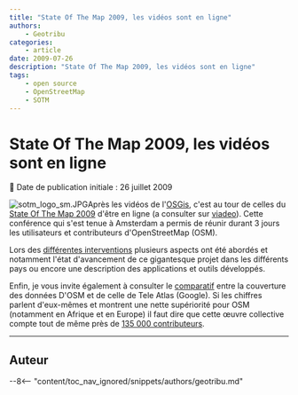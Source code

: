 ```yaml
---
title: "State Of The Map 2009, les vidéos sont en ligne"
authors:
    - Geotribu
categories:
    - article
date: 2009-07-26
description: "State Of The Map 2009, les vidéos sont en ligne"
tags:
    - open source
    - OpenStreetMap
    - SOTM
---
```


# State Of The Map 2009, les vidéos sont en ligne

:calendar: Date de publication initiale : 26 juillet 2009

![sotm_logo_sm.JPG](http://geotribu.net/sites/default/files/Tuto/img/Blog/divers/sotm_logo_sm.JPG)Après les vidéos de l'[OSGis](http://geotribu.net/node/136), c'est au tour de celles du [State Of The Map 2009](http://www.stateofthemap.org/) d'être en ligne (a consulter sur [viadeo](http://www.vimeo.com/sotm09)). Cette conférence qui s'est tenue à Amsterdam a permis de réunir durant 3 jours les utilisateurs et contributeurs d'OpenStreetMap (OSM).

Lors des [différentes interventions](https://wiki.openstreetmap.org/wiki/State_Of_The_Map_2009) plusieurs aspects ont été abordés et notamment l'état d'avancement de ce gigantesque projet dans les différents pays ou encore une description des applications et outils développés.

Enfin, je vous invite également à consulter le [comparatif](http://maker.geocommons.com/maps/1784#) entre la couverture des données D'OSM et de celle de Tele Atlas (Google). Si les chiffres parlent d'eux-mêmes et montrent une nette supériorité pour OSM (notamment en Afrique et en Europe) il faut dire que cette œuvre collective compte tout de même près de [135 000 contributeurs](https://wiki.openstreetmap.org/wiki/Statistics).

----

## Auteur

--8<-- "content/toc_nav_ignored/snippets/authors/geotribu.md"
